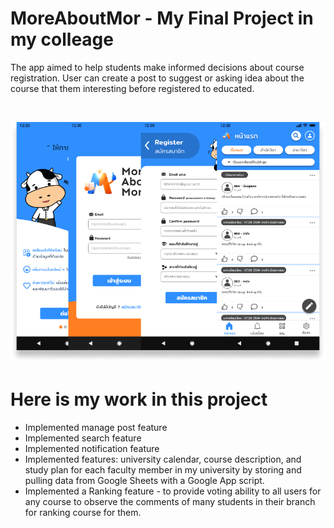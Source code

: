 # MoreAboutMor - My Final Project in my colleage 
The app aimed to help students make informed decisions about course registration. User can create a post to suggest or asking idea about the course that them interesting before registered to educated. 

<br>

![image](/images/Overview.png)

# Here is my work in this project
- Implemented manage post feature 
- Implemented search feature
- Implemented notification feature
- Implemented features: university calendar, course description, and study plan for each faculty member in my university by storing and pulling data from Google Sheets with a Google App script.
- Implemented a Ranking feature - to provide voting ability to all users for any course to observe the comments of many students in their branch for ranking course for them.

  


